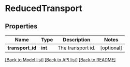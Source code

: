 # ReducedTransport

## Properties
Name | Type | Description | Notes
------------ | ------------- | ------------- | -------------
**transport_id** | **int** | The transport id. | [optional] 

[[Back to Model list]](../README.md#documentation-for-models) [[Back to API list]](../README.md#documentation-for-api-endpoints) [[Back to README]](../README.md)


